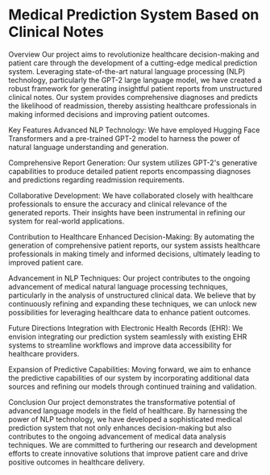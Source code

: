 # Medical Prediction System Based on Clinical Notes

Overview
Our project aims to revolutionize healthcare decision-making and patient care through the development of a cutting-edge medical prediction system. Leveraging state-of-the-art natural language processing (NLP) technology, particularly the GPT-2 large language model, we have created a robust framework for generating insightful patient reports from unstructured clinical notes. Our system provides comprehensive diagnoses and predicts the likelihood of readmission, thereby assisting healthcare professionals in making informed decisions and improving patient outcomes.

Key Features
Advanced NLP Technology: We have employed Hugging Face Transformers and a pre-trained GPT-2 model to harness the power of natural language understanding and generation.

Comprehensive Report Generation: Our system utilizes GPT-2's generative capabilities to produce detailed patient reports encompassing diagnoses and predictions regarding readmission requirements.

Collaborative Development: We have collaborated closely with healthcare professionals to ensure the accuracy and clinical relevance of the generated reports. Their insights have been instrumental in refining our system for real-world applications.

Contribution to Healthcare
Enhanced Decision-Making: By automating the generation of comprehensive patient reports, our system assists healthcare professionals in making timely and informed decisions, ultimately leading to improved patient care.

Advancement in NLP Techniques: Our project contributes to the ongoing advancement of medical natural language processing techniques, particularly in the analysis of unstructured clinical data. We believe that by continuously refining and expanding these techniques, we can unlock new possibilities for leveraging healthcare data to enhance patient outcomes.

Future Directions
Integration with Electronic Health Records (EHR): We envision integrating our prediction system seamlessly with existing EHR systems to streamline workflows and improve data accessibility for healthcare providers.

Expansion of Predictive Capabilities: Moving forward, we aim to enhance the predictive capabilities of our system by incorporating additional data sources and refining our models through continued training and validation.

Conclusion
Our project demonstrates the transformative potential of advanced language models in the field of healthcare. By harnessing the power of NLP technology, we have developed a sophisticated medical prediction system that not only enhances decision-making but also contributes to the ongoing advancement of medical data analysis techniques. We are committed to furthering our research and development efforts to create innovative solutions that improve patient care and drive positive outcomes in healthcare delivery.
